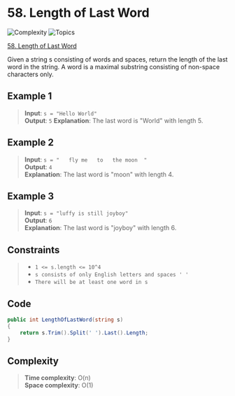 # 58. Length of Last Word

![Complexity](https://img.shields.io/badge/easy-green)
![Topics](https://img.shields.io/badge/string-blue)

[58. Length of Last Word](https://leetcode.com/problems/length-of-last-word/description/)

Given a string s consisting of words and spaces, return the length of the last word in the string.  A word is a maximal substring consisting of non-space characters only.

## Example 1
> **Input**: `s = "Hello World"`  
> **Output**: `5`
> **Explanation**: The last word is "World" with length 5.

## Example 2
> **Input**: `s = "   fly me   to   the moon  "`  
> **Output**: `4`  
> **Explanation**: The last word is "moon" with length 4.

## Example 3
> **Input**: `s = "luffy is still joyboy"`  
> **Output**: `6`  
> **Explanation**: The last word is "joyboy" with length 6.

## Constraints
> - `1 <= s.length <= 10^4`  
> - `s consists of only English letters and spaces ' '`
> - `There will be at least one word in s`

## Code
```csharp
public int LengthOfLastWord(string s)
{
    return s.Trim().Split(' ').Last().Length;
}
```

## Complexity
> **Time complexity**: O(n)  
> **Space complexity**: O(1)